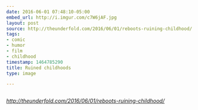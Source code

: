 ```yaml
---
date: 2016-06-01 07:48:10-05:00
embed_url: http://i.imgur.com/c7W6jAF.jpg
layout: post
source: http://theunderfold.com/2016/06/01/reboots-ruining-childhood/
tags:
- comic
- humor
- film
- childhood
timestamp: 1464785290
title: Ruined childhoods
type: image

---
```

<img src="http://i.imgur.com/c7W6jAF.jpg" alt="" />

<cite>http://theunderfold.com/2016/06/01/reboots-ruining-childhood/</cite>

